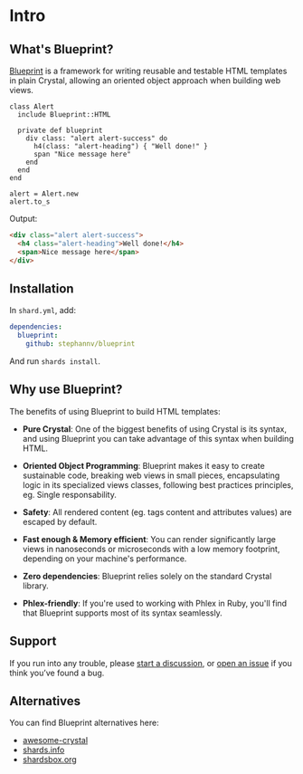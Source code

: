 # Intro

## What's Blueprint?
[Blueprint](https://github.com/stephannv/blueprint) is a framework for writing reusable and testable HTML templates in
plain Crystal, allowing an oriented object approach when building web views.

```crystal
class Alert
  include Blueprint::HTML

  private def blueprint
    div class: "alert alert-success" do
      h4(class: "alert-heading") { "Well done!" }
      span "Nice message here"
    end
  end
end

alert = Alert.new
alert.to_s
```

Output:

```html
<div class="alert alert-success">
  <h4 class="alert-heading">Well done!</h4>
  <span>Nice message here</span>
</div>
```

## Installation
In `shard.yml`, add:

```yaml
dependencies:
  blueprint:
    github: stephannv/blueprint
```

And run `shards install`.

## Why use Blueprint?

The benefits of using Blueprint to build HTML templates:

* **Pure Crystal**: One of the biggest benefits of using Crystal is its syntax,
and using Blueprint you can take advantage of this syntax when building HTML.

* **Oriented Object Programming**: Blueprint makes it easy to create
sustainable code, breaking web views in small pieces, encapsulating logic in
its specialized views classes, following best practices principles, eg.
Single responsability.

* **Safety**: All rendered content (eg. tags content and attributes
values) are escaped by default.

* **Fast enough & Memory efficient**: You can render significantly large views in nanoseconds or
microseconds with a low memory footprint, depending on your machine's performance.

* **Zero dependencies**: Blueprint relies solely on the standard Crystal library.

* **Phlex-friendly**: If you're used to working with Phlex in Ruby, you'll find
that Blueprint supports most of its syntax seamlessly.


## Support

If you run into any trouble, please [start a discussion](https://github.com/stephannv/blueprint/discussions), or [open an issue](https://github.com/stephannv/blueprint/issues)
if you  think you’ve found a bug.

## Alternatives

You can find Blueprint alternatives here:

- [awesome-crystal](https://github.com/veelenga/awesome-crystal?tab=readme-ov-file#html-builders)
- [shards.info](https://shards.info/tags/html)
- [shardsbox.org](https://shardbox.org/categories/HTML_Builders)

